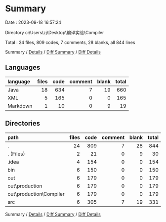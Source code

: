 # Summary

Date : 2023-09-18 16:57:24

Directory c:\\Users\\zj\\Desktop\\编译实验\\Compiler

Total : 24 files,  809 codes, 7 comments, 28 blanks, all 844 lines

Summary / [Details](details.md) / [Diff Summary](diff.md) / [Diff Details](diff-details.md)

## Languages
| language | files | code | comment | blank | total |
| :--- | ---: | ---: | ---: | ---: | ---: |
| Java | 18 | 634 | 7 | 19 | 660 |
| XML | 5 | 165 | 0 | 0 | 165 |
| Markdown | 1 | 10 | 0 | 9 | 19 |

## Directories
| path | files | code | comment | blank | total |
| :--- | ---: | ---: | ---: | ---: | ---: |
| . | 24 | 809 | 7 | 28 | 844 |
| . (Files) | 2 | 21 | 0 | 9 | 30 |
| .idea | 4 | 154 | 0 | 0 | 154 |
| bin | 6 | 150 | 0 | 0 | 150 |
| out | 6 | 179 | 0 | 0 | 179 |
| out\\production | 6 | 179 | 0 | 0 | 179 |
| out\\production\\Compiler | 6 | 179 | 0 | 0 | 179 |
| src | 6 | 305 | 7 | 19 | 331 |

Summary / [Details](details.md) / [Diff Summary](diff.md) / [Diff Details](diff-details.md)